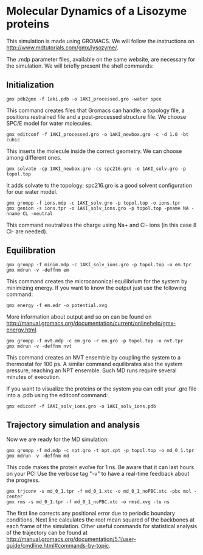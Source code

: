 # Molecular Dynamics of a Lisozyme proteins
This simulation is made using GROMACS. We will follow the instructions on http://www.mdtutorials.com/gmx/lysozyme/.

The .mdp parameter files, available on the same website, are necessary for the simulation.
We will briefly present the shell commands:
## Initialization

    gmx pdb2gmx -f 1aki.pdb -o 1AKI_processed.gro -water spce
This command creates files that Gromacs can handle: a topology file, a positions restrained file and a post-processed structure file.
We choose SPC/E model for water molecules.

    gmx editconf -f 1AKI_processed.gro -o 1AKI_newbox.gro -c -d 1.0 -bt cubic
This inserts the molecule inside the correct geometry. We can choose among different ones.

    gmx solvate -cp 1AKI_newbox.gro -cs spc216.gro -o 1AKI_solv.gro -p topol.top
It adds solvate to the topology; spc216.gro is a good solvent configuration for our water model.

    gmx grompp -f ions.mdp -c 1AKI_solv.gro -p topol.top -o ions.tpr
    gmx genion -s ions.tpr -o 1AKI_solv_ions.gro -p topol.top -pname NA -nname CL -neutral

This command neutralizes the charge using Na+ and Cl- ions (in this case 8 Cl- are needed).
## Equilibration

    gmx grompp -f minim.mdp -c 1AKI_solv_ions.gro -p topol.top -o em.tpr
    gmx mdrun -v -deffnm em
    
This command creates the microcanonical equilibrium for the system by minimizing energy.
If you want to know the output just use the following command:

    gmx energy -f em.edr -o potential.xvg
    
More information about output and so on can be found on http://manual.gromacs.org/documentation/current/onlinehelp/gmx-energy.html.
    
    gmx grompp -f nvt.mdp -c em.gro -r em.gro -p topol.top -o nvt.tpr
    gmx mdrun -v -deffnm nvt

This command creates an NVT ensemble by coupling the system to a thermostat for 100 ps.
A similar command equilibrates also the system pressure, reaching an NPT ensemble.
Such MD runs require several minutes of execution.

If you want to visualize the proteins or the system you can edit your .gro file into a .pdb using the editconf command:

    gmx ediconf -f 1AKI_solv_ions.gro -o 1AKI_solv_ions.pdb
## Trajectory simulation and analysis

Now we are ready for the MD simulation:

    gmx grompp -f md.mdp -c npt.gro -t npt.cpt -p topol.top -o md_0_1.tpr
    gmx mdrun -v -deffnm md

This code makes the protein evolve for 1 ns. Be aware that it can last hours on your PC! Use the verbose tag "-v" to have a real-time feedback about the progress.

    gmx trjconv -s md_0_1.tpr -f md_0_1.xtc -o md_0_1_noPBC.xtc -pbc mol -center
    gmx rms -s md_0_1.tpr -f md_0_1_noPBC.xtc -o rmsd.xvg -tu ns

The first line corrects any positional error due to periodic boundary conditions. Next line calculates the root mean squared of the backbones at each frame of the simulation. Other useful commands for statistical analysis of the trajectory can be found at http://manual.gromacs.org/documentation/5.1/user-guide/cmdline.html#commands-by-topic.
